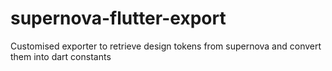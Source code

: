 # supernova-flutter-export
Customised exporter to retrieve design tokens from supernova and convert them into dart constants
